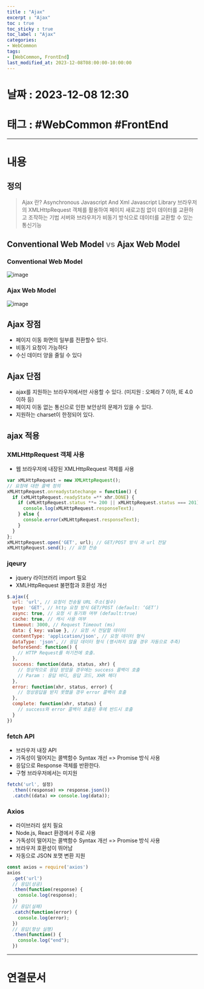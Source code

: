 ```yaml
---
title : "Ajax"
excerpt : "Ajax"
toc : true
toc_sticky : true
toc_label : "Ajax"
categories:
- WebCommon
tags:
- [WebCommon, FrontEnd]
last_modified_at: 2023-12-08T08:00:00-10:00:00
---
```


# 날짜 : 2023-12-08 12:30

# 태그 : #WebCommon #FrontEnd 
---

# 내용

## 정의
> Ajax 란?
> Asynchronous Javascript And Xml
> Javascript Library
> 브라우저의 XMLHttpRequest 객체를 활용하여 페이지 새로고침 없이 데이터를 교환하고 조작하는 기법
> 서버와 브라우저가 비동기 방식으로 데이터를 교환할 수 있는 통신기능

## Conventional Web Model <span style="color:gray">vs</span> Ajax Web Model

### Conventional Web Model
![image](./../../assets/images/Web_ConventionalModel.png)  

### Ajax Web Model
![image](./../../assets/images/Web_AjaxModel.png)

## Ajax 장점
- 페이지 이동 화면의 일부를 전환할수 있다.
- 비동기 요청이 가능하다
- 수신 데이터 양을 줄일 수 있다

## Ajax 단점
- ajax를 지원하는 브라우저에서만 사용할 수 있다. (미지원 : 오페라 7 이하, IE 4.0 이하 등)
- 페이지 이동 없는 통신으로 인한 보안상의 문제가 있을 수 있다.
- 지원하는 charset이 한정되어 있다.

## ajax 적용

### XMLHttpRequest 객체 사용
- 웹 브라우저에 내장된 XMLHttpRequest 객체를 사용

``` javascript
var xMLHttpRequest = new XMLHttpRequest();
// 요청에 대한 콜백 정의
xMLHttpRequest.onreadystatechange = function() {
  if (xMLHttpRequest.readyState =** xhr.DONE) {
	if (xMLHttpRequest.status **= 200 || xMLHttpRequest.status === 201) {
	  console.log(xMLHttpRequest.responseText);
	} else {
	  console.error(xMLHttpRequest.responseText);
	}
  }
};
xMLHttpRequest.open('GET', url); // GET/POST 방식 과 url 전달
xMLHttpRequest.send(); // 요청 전송
```

### jqeury
- jquery 라이브러리 import 필요
- XMLHttpRequest 불편함과 호환성 개선

```javascript
$.ajax({
  url: 'url', // 요청이 전송될 URL 주소(필수)
  type: 'GET', // http 요청 방식 GET/POST (default: ‘GET’)
  async: true, // 요청 시 동기화 여부 (default:true)
  cache: true, // 캐시 사용 여부
  timeout: 3000, // Request Timeout (ms)
  data: { key: value }, // 요청 시 전달할 데이터
  contentType: 'application/json', // 요청 데이터 형식
  dataType: 'json', // 응답 데이터 형식 (명시하지 않을 경우 자동으로 추측)
  beforeSend: function() {
	// HTTP Request를 하기전에 호출.
  },
  success: function(data, status, xhr) {
	// 정상적으로 응답 받았을 경우에는 success 콜백이 호출
	// Param : 응답 바디, 응답 코드, XHR 헤더
  },
  error: function(xhr, status, error) {
	// 정상응답을 받지 못했을 경우 error 콜백이 호출
  },
  complete: function(xhr, status) {
	// success와 error 콜백이 호출된 후에 반드시 호출
  }
})
```

### fetch API
- 브라우저 내장 API
- 가독성이 떨어지는 콜백함수 Syntax 개선 => Promise 방식 사용
- 응답으로 Response 객체를 반환한다.
- 구형 브라우저에서는 미지원

```javascript
fetch('url', 설정)
  .then((response) => response.json())
  .catch((data) => console.log(data));

``` 

### Axios
- 라이브러리 설치 필요
- Node.js, React 환경에서 주로 사용
- 가독성이 떨어지는 콜백함수 Syntax 개선 => Promise 방식 사용
- 브라우저 호환성이 뛰어남
- 자동으로 JSON 포맷 변환 지원

```javascript
const axios = require('axios')
axios
  .get('url')
  // 응답(성공)
  .then(function(response) {
	console.log(response);
  })
  // 응답(실패)
  .catch(function(error) {
	console.log(error);
  })
  // 응답(항상 실행)
  .then(function() {
	console.log("end");
  })
```

---

# 연결문서
